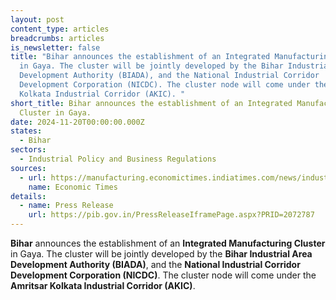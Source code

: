 ```yaml
---
layout: post
content_type: articles
breadcrumbs: articles
is_newsletter: false
title: "Bihar announces the establishment of an Integrated Manufacturing Cluster
  in Gaya. The cluster will be jointly developed by the Bihar Industrial Area
  Development Authority (BIADA), and the National Industrial Corridor
  Development Corporation (NICDC). The cluster node will come under the Amritsar
  Kolkata Industrial Corridor (AKIC). "
short_title: Bihar announces the establishment of an Integrated Manufacturing
  Cluster in Gaya.
date: 2024-11-20T00:00:00.000Z
states:
  - Bihar
sectors:
  - Industrial Policy and Business Regulations
sources:
  - url: https://manufacturing.economictimes.indiatimes.com/news/industry/integrated-manufacturing-cluster-to-be-developed-in-bihars-gaya/115237683
    name: Economic Times
details:
  - name: Press Release
    url: https://pib.gov.in/PressReleaseIframePage.aspx?PRID=2072787
---
```

**Bihar** announces the establishment of an **Integrated Manufacturing Cluster** in Gaya. The cluster will be jointly developed by the **Bihar Industrial Area Development Authority (BIADA)**, and the **National Industrial Corridor Development Corporation (NICDC)**. The cluster node will come under the **Amritsar Kolkata Industrial Corridor (AKIC)**.
